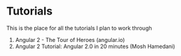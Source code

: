 # Tutorials

This is the place for all the tutorials I plan to work through

1. Angular 2 - The Tour of Heroes (angular.io)
2. Angular 2 Tutorial: Angular 2.0 in 20 minutes (Mosh Hamedani)
